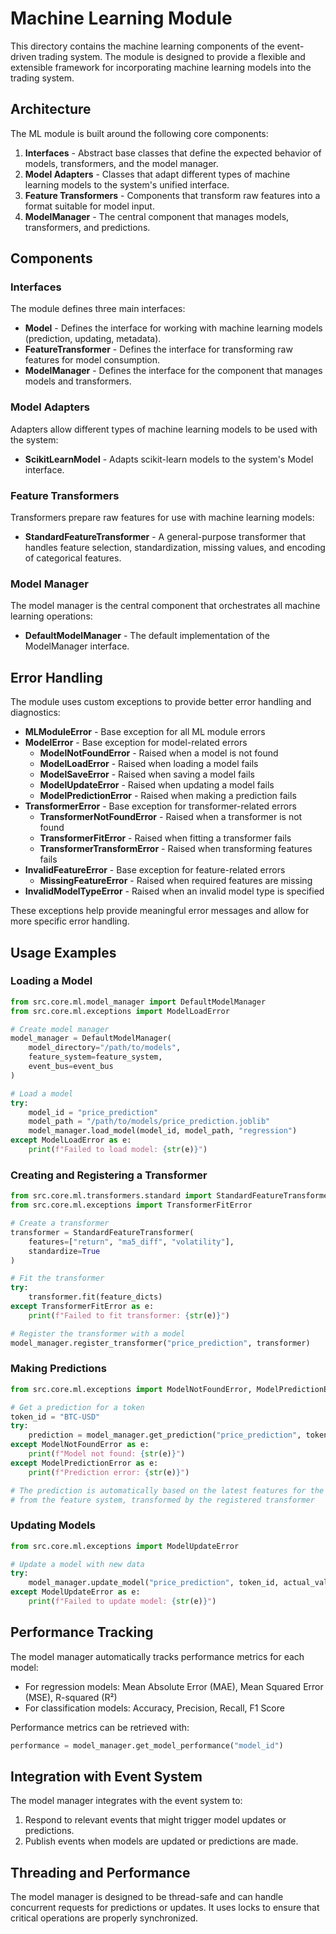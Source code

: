 # Machine Learning Module

This directory contains the machine learning components of the event-driven trading system. The module is designed to provide a flexible and extensible framework for incorporating machine learning models into the trading system.

## Architecture

The ML module is built around the following core components:

1. **Interfaces** - Abstract base classes that define the expected behavior of models, transformers, and the model manager.
2. **Model Adapters** - Classes that adapt different types of machine learning models to the system's unified interface.
3. **Feature Transformers** - Components that transform raw features into a format suitable for model input.
4. **ModelManager** - The central component that manages models, transformers, and predictions.

## Components

### Interfaces

The module defines three main interfaces:

- **Model** - Defines the interface for working with machine learning models (prediction, updating, metadata).
- **FeatureTransformer** - Defines the interface for transforming raw features for model consumption.
- **ModelManager** - Defines the interface for the component that manages models and transformers.

### Model Adapters

Adapters allow different types of machine learning models to be used with the system:

- **ScikitLearnModel** - Adapts scikit-learn models to the system's Model interface.

### Feature Transformers

Transformers prepare raw features for use with machine learning models:

- **StandardFeatureTransformer** - A general-purpose transformer that handles feature selection, standardization, missing values, and encoding of categorical features.

### Model Manager

The model manager is the central component that orchestrates all machine learning operations:

- **DefaultModelManager** - The default implementation of the ModelManager interface.

## Error Handling

The module uses custom exceptions to provide better error handling and diagnostics:

- **MLModuleError** - Base exception for all ML module errors
- **ModelError** - Base exception for model-related errors
  - **ModelNotFoundError** - Raised when a model is not found
  - **ModelLoadError** - Raised when loading a model fails
  - **ModelSaveError** - Raised when saving a model fails
  - **ModelUpdateError** - Raised when updating a model fails
  - **ModelPredictionError** - Raised when making a prediction fails
- **TransformerError** - Base exception for transformer-related errors
  - **TransformerNotFoundError** - Raised when a transformer is not found
  - **TransformerFitError** - Raised when fitting a transformer fails
  - **TransformerTransformError** - Raised when transforming features fails
- **InvalidFeatureError** - Base exception for feature-related errors
  - **MissingFeatureError** - Raised when required features are missing
- **InvalidModelTypeError** - Raised when an invalid model type is specified

These exceptions help provide meaningful error messages and allow for more specific error handling.

## Usage Examples

### Loading a Model

```python
from src.core.ml.model_manager import DefaultModelManager
from src.core.ml.exceptions import ModelLoadError

# Create model manager
model_manager = DefaultModelManager(
    model_directory="/path/to/models",
    feature_system=feature_system,
    event_bus=event_bus
)

# Load a model
try:
    model_id = "price_prediction"
    model_path = "/path/to/models/price_prediction.joblib"
    model_manager.load_model(model_id, model_path, "regression")
except ModelLoadError as e:
    print(f"Failed to load model: {str(e)}")
```

### Creating and Registering a Transformer

```python
from src.core.ml.transformers.standard import StandardFeatureTransformer
from src.core.ml.exceptions import TransformerFitError

# Create a transformer
transformer = StandardFeatureTransformer(
    features=["return", "ma5_diff", "volatility"],
    standardize=True
)

# Fit the transformer
try:
    transformer.fit(feature_dicts)
except TransformerFitError as e:
    print(f"Failed to fit transformer: {str(e)}")

# Register the transformer with a model
model_manager.register_transformer("price_prediction", transformer)
```

### Making Predictions

```python
from src.core.ml.exceptions import ModelNotFoundError, ModelPredictionError

# Get a prediction for a token
token_id = "BTC-USD"
try:
    prediction = model_manager.get_prediction("price_prediction", token_id)
except ModelNotFoundError as e:
    print(f"Model not found: {str(e)}")
except ModelPredictionError as e:
    print(f"Prediction error: {str(e)}")

# The prediction is automatically based on the latest features for the token
# from the feature system, transformed by the registered transformer
```

### Updating Models

```python
from src.core.ml.exceptions import ModelUpdateError

# Update a model with new data
try:
    model_manager.update_model("price_prediction", token_id, actual_value)
except ModelUpdateError as e:
    print(f"Failed to update model: {str(e)}")
```

## Performance Tracking

The model manager automatically tracks performance metrics for each model:

- For regression models: Mean Absolute Error (MAE), Mean Squared Error (MSE), R-squared (R²)
- For classification models: Accuracy, Precision, Recall, F1 Score

Performance metrics can be retrieved with:

```python
performance = model_manager.get_model_performance("model_id")
```

## Integration with Event System

The model manager integrates with the event system to:

1. Respond to relevant events that might trigger model updates or predictions.
2. Publish events when models are updated or predictions are made.

## Threading and Performance

The model manager is designed to be thread-safe and can handle concurrent requests for predictions or updates. It uses locks to ensure that critical operations are properly synchronized. 